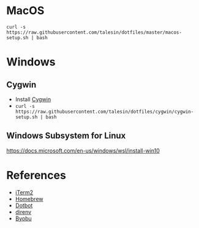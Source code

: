 # MacOS

`curl -s https://raw.githubusercontent.com/talesin/dotfiles/master/macos-setup.sh | bash`

# Windows

## Cygwin

- Install [Cygwin](https://www.cygwin.com)
- `curl -s https://raw.githubusercontent.com/talesin/dotfiles/cygwin/cygwin-setup.sh | bash`

## Windows Subsystem for Linux

https://docs.microsoft.com/en-us/windows/wsl/install-win10

# References

- [iTerm2](https://www.iterm2.com)
- [Homebrew](https://brew.sh)
- [Dotbot](https://git.io/dotbot)
- [direnv](https://direnv.net/)
- [Byobu](http://byobu.co/)
